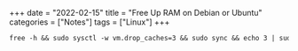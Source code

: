 +++
date = "2022-02-15"
title = "Free Up RAM on Debian or Ubuntu"
categories = ["Notes"]
tags = ["Linux"]
+++

```markdown
free -h && sudo sysctl -w vm.drop_caches=3 && sudo sync && echo 3 | sudo tee /proc/sys/vm/drop_caches && free -h
```
<!--more-->
